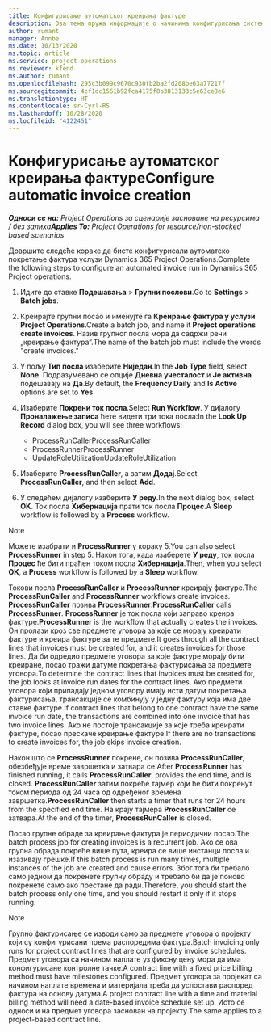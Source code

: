 ```yaml
---
title: Конфигурисање аутоматског креирања фактуре
description: Ова тема пружа информације о начинима конфигурисања система за аутоматско генерисање фактура.
author: rumant
manager: Annbe
ms.date: 10/13/2020
ms.topic: article
ms.service: project-operations
ms.reviewer: kfend
ms.author: rumant
ms.openlocfilehash: 295c3b099c9670c930fb2ba2fd208be63a77217f
ms.sourcegitcommit: 4cf1dc1561b92fca4175f0b3813133c5e63ce8e6
ms.translationtype: HT
ms.contentlocale: sr-Cyrl-RS
ms.lasthandoff: 10/28/2020
ms.locfileid: "4122451"
---
```

# <a name="configure-automatic-invoice-creation"></a><span data-ttu-id="a2bd9-103">Конфигурисање аутоматског креирања фактуре</span><span class="sxs-lookup"><span data-stu-id="a2bd9-103">Configure automatic invoice creation</span></span>

<span data-ttu-id="a2bd9-104">_**Односи се на:** Project Operations за сценарије засноване на ресурсима / без залиха_</span><span class="sxs-lookup"><span data-stu-id="a2bd9-104">_**Applies To:** Project Operations for resource/non-stocked based scenarios_</span></span>


<span data-ttu-id="a2bd9-105">Довршите следеће кораке да бисте конфигурисали аутоматско покретање фактура услузи Dynamics 365 Project Operations.</span><span class="sxs-lookup"><span data-stu-id="a2bd9-105">Complete the following steps to configure an automated invoice run in Dynamics 365 Project operations.</span></span>

1. <span data-ttu-id="a2bd9-106">Идите до ставке **Подешавања** > **Групни послови**.</span><span class="sxs-lookup"><span data-stu-id="a2bd9-106">Go to **Settings** > **Batch jobs**.</span></span>
2. <span data-ttu-id="a2bd9-107">Креирајте групни посао и именујте га **Креирање фактура у услузи Project Operations**.</span><span class="sxs-lookup"><span data-stu-id="a2bd9-107">Create a batch job, and name it **Project operations create invoices**.</span></span> <span data-ttu-id="a2bd9-108">Назив групног посла мора да садржи речи „креирање фактура“.</span><span class="sxs-lookup"><span data-stu-id="a2bd9-108">The name of the batch job must include the words "create invoices."</span></span>
3. <span data-ttu-id="a2bd9-109">У пољу **Тип посла** изаберите **Ниједан**.</span><span class="sxs-lookup"><span data-stu-id="a2bd9-109">In the **Job Type** field, select **None**.</span></span> <span data-ttu-id="a2bd9-110">Подразумевано се опције **Дневна учесталост** и **Је активна** подешавају на **Да**.</span><span class="sxs-lookup"><span data-stu-id="a2bd9-110">By default, the **Frequency Daily** and **Is Active** options are set to **Yes**.</span></span>
4. <span data-ttu-id="a2bd9-111">Изаберите **Покрени ток посла**.</span><span class="sxs-lookup"><span data-stu-id="a2bd9-111">Select **Run Workflow**.</span></span> <span data-ttu-id="a2bd9-112">У дијалогу **Проналажење записа** ћете видети три тока посла:</span><span class="sxs-lookup"><span data-stu-id="a2bd9-112">In the **Look Up Record** dialog box, you will see three workflows:</span></span>

    - <span data-ttu-id="a2bd9-113">ProcessRunCaller</span><span class="sxs-lookup"><span data-stu-id="a2bd9-113">ProcessRunCaller</span></span>
    - <span data-ttu-id="a2bd9-114">ProcessRunner</span><span class="sxs-lookup"><span data-stu-id="a2bd9-114">ProcessRunner</span></span>
    - <span data-ttu-id="a2bd9-115">UpdateRoleUtilization</span><span class="sxs-lookup"><span data-stu-id="a2bd9-115">UpdateRoleUtilization</span></span>

5. <span data-ttu-id="a2bd9-116">Изаберите **ProcessRunCaller**, а затим **Додај**.</span><span class="sxs-lookup"><span data-stu-id="a2bd9-116">Select **ProcessRunCaller**, and then select **Add**.</span></span>
6. <span data-ttu-id="a2bd9-117">У следећем дијалогу изаберите **У реду**.</span><span class="sxs-lookup"><span data-stu-id="a2bd9-117">In the next dialog box, select **OK**.</span></span> <span data-ttu-id="a2bd9-118">Ток посла **Хибернација** прати ток посла **Процес**.</span><span class="sxs-lookup"><span data-stu-id="a2bd9-118">A **Sleep** workflow is followed by a **Process** workflow.</span></span>

  > [!NOTE]
  > <span data-ttu-id="a2bd9-119">Можете изабрати и **ProcessRunner** у кораку 5.</span><span class="sxs-lookup"><span data-stu-id="a2bd9-119">You can also select **ProcessRunner** in step 5.</span></span> <span data-ttu-id="a2bd9-120">Након тога, када изаберете **У реду**, ток посла **Процес** ће бити праћен током посла **Хибернација**.</span><span class="sxs-lookup"><span data-stu-id="a2bd9-120">Then, when you select **OK**, a **Process** workflow is followed by a **Sleep** workflow.</span></span>

<span data-ttu-id="a2bd9-121">Токови посла **ProcessRunCaller** и **ProcessRunner** креирају фактуре.</span><span class="sxs-lookup"><span data-stu-id="a2bd9-121">The **ProcessRunCaller** and **ProcessRunner** workflows create invoices.</span></span> <span data-ttu-id="a2bd9-122">**ProcessRunCaller** позива **ProcessRunner**.</span><span class="sxs-lookup"><span data-stu-id="a2bd9-122">**ProcessRunCaller** calls **ProcessRunner**.</span></span> <span data-ttu-id="a2bd9-123">**ProcessRunner** је ток посла који заправо креира фактуре.</span><span class="sxs-lookup"><span data-stu-id="a2bd9-123">**ProcessRunner** is the workflow that actually creates the invoices.</span></span> <span data-ttu-id="a2bd9-124">Он пролази кроз све предмете уговора за које се морају креирати фактуре и креира фактуре за те предмете.</span><span class="sxs-lookup"><span data-stu-id="a2bd9-124">It goes through all the contract lines that invoices must be created for, and it creates invoices for those lines.</span></span> <span data-ttu-id="a2bd9-125">Да би одредио предмете уговора за које фактуре морају бити креиране, посао тражи датуме покретања фактурисања за предмете уговора.</span><span class="sxs-lookup"><span data-stu-id="a2bd9-125">To determine the contract lines that invoices must be created for, the job looks at invoice run dates for the contract lines.</span></span> <span data-ttu-id="a2bd9-126">Ако предмети уговора који припадају једном уговору имају исти датум покретања фактурисања, трансакције се комбинују у једну фактуру која има две ставке фактуре.</span><span class="sxs-lookup"><span data-stu-id="a2bd9-126">If contract lines that belong to one contract have the same invoice run date, the transactions are combined into one invoice that has two invoice lines.</span></span> <span data-ttu-id="a2bd9-127">Ако не постоје трансакције за које треба креирати фактуре, посао прескаче креирање фактуре.</span><span class="sxs-lookup"><span data-stu-id="a2bd9-127">If there are no transactions to create invoices for, the job skips invoice creation.</span></span>

<span data-ttu-id="a2bd9-128">Након што се **ProcessRunner** покрене, он позива **ProcessRunCaller**, обезбеђује време завршетка и затвара се.</span><span class="sxs-lookup"><span data-stu-id="a2bd9-128">After **ProcessRunner** has finished running, it calls **ProcessRunCaller**, provides the end time, and is closed.</span></span> <span data-ttu-id="a2bd9-129">**ProcessRunCaller** затим покреће тајмер који ће бити покренут током периода од 24 часа од одређеног времена завршетка.</span><span class="sxs-lookup"><span data-stu-id="a2bd9-129">**ProcessRunCaller** then starts a timer that runs for 24 hours from the specified end time.</span></span> <span data-ttu-id="a2bd9-130">На крају тајмера **ProcessRunCaller** се затвара.</span><span class="sxs-lookup"><span data-stu-id="a2bd9-130">At the end of the timer, **ProcessRunCaller** is closed.</span></span>

<span data-ttu-id="a2bd9-131">Посао групне обраде за креирање фактура је периодични посао.</span><span class="sxs-lookup"><span data-stu-id="a2bd9-131">The batch process job for creating invoices is a recurrent job.</span></span> <span data-ttu-id="a2bd9-132">Ако се ова групна обрада покреће више пута, креира се више инстанци посла и изазивају грешке.</span><span class="sxs-lookup"><span data-stu-id="a2bd9-132">If this batch process is run many times, multiple instances of the job are created and cause errors.</span></span> <span data-ttu-id="a2bd9-133">Због тога би требало само једном да покренете групну обраду и требало би да је поново покренете само ако престане да ради.</span><span class="sxs-lookup"><span data-stu-id="a2bd9-133">Therefore, you should start the batch process only one time, and you should restart it only if it stops running.</span></span>

> [!NOTE]
> <span data-ttu-id="a2bd9-134">Групно фактурисање се изводи само за предмете уговора о пројекту који су конфигурисани према распоредима фактура.</span><span class="sxs-lookup"><span data-stu-id="a2bd9-134">Batch invoicing only runs for project contract lines that are configured by invoice schedules.</span></span> <span data-ttu-id="a2bd9-135">Предмет уговора са начином наплате уз фиксну цену мора да има конфигурисане контролне тачке.</span><span class="sxs-lookup"><span data-stu-id="a2bd9-135">A contract line with a fixed price billing method must have milestones configured.</span></span> <span data-ttu-id="a2bd9-136">Предмет уговора за пројекат са начином наплате времена и материјала треба да успостави распоред фактура на основу датума.</span><span class="sxs-lookup"><span data-stu-id="a2bd9-136">A project contract line with a time and material billing method will need a date-based invoice schedule set up.</span></span> <span data-ttu-id="a2bd9-137">Исто се односи и на предмет уговора заснован на пројекту.</span><span class="sxs-lookup"><span data-stu-id="a2bd9-137">The same applies to a project-based contract line.</span></span>     
